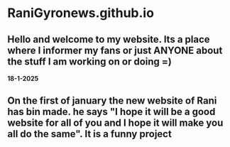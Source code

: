 # RaniGyronews.github.io
Hello and welcome to my website. Its a place where I informer my fans or just ANYONE about the stuff I am working on or doing =)
---------------------------------------------------------------------------------------------------------------------------------------------------------------------------------
**18-1-2025**

On the first of january the new website of Rani has bin made. he says "I hope it will be a good website for all of you and I hope it will make you all do the same". It is a funny
project
---------------------------------------------------------------------------------------------------------------------------------------------------------------------------------
